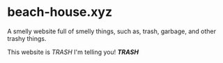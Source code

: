# beach-house.xyz
A smelly website full of smelly things, such as, trash, garbage, and other trashy things.

This website is *TRASH* I'm telling you! ***TRASH***
